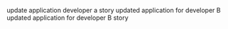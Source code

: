 
update application developer a story
updated application for developer B
updated application for developer B story

